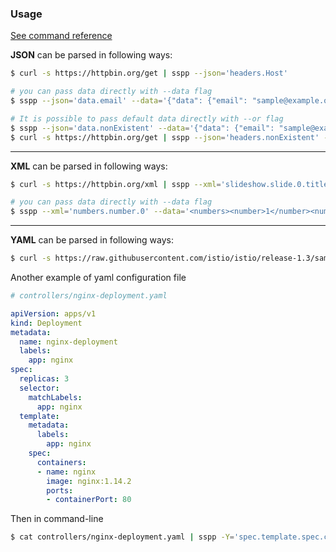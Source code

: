 ### Usage

[See command reference](cmdref.md)

**JSON** can be parsed in following ways:

```bash
$ curl -s https://httpbin.org/get | sspp --json='headers.Host'

# you can pass data directly with --data flag
$ sspp --json='data.email' --data='{"data": {"email": "sample@example.org"}}'

# It is possible to pass default data directly with --or flag
$ sspp --json='data.nonExistent' --data='{"data": {"email": "sample@example.org"}}' --or="nil"
$ curl -s https://httpbin.org/get | sspp --json='headers.nonExistent' --or="nil"
```
---

**XML** can be parsed in following ways:

```bash
$ curl -s https://httpbin.org/xml | sspp --xml='slideshow.slide.0.title'

# you can pass data directly with --data flag
$ sspp --xml='numbers.number.0' --data='<numbers><number>1</number><number>2</number></numbers>'
```
---

**YAML** can be parsed in following ways:

```bash
$ curl -s https://raw.githubusercontent.com/istio/istio/release-1.3/samples/httpbin/httpbin.yaml | sspp --yaml='spec.ports.0.port'
```

Another example of yaml configuration file

```yaml
# controllers/nginx-deployment.yaml

apiVersion: apps/v1
kind: Deployment
metadata:
  name: nginx-deployment
  labels:
    app: nginx
spec:
  replicas: 3
  selector:
    matchLabels:
      app: nginx
  template:
    metadata:
      labels:
        app: nginx
    spec:
      containers:
      - name: nginx
        image: nginx:1.14.2
        ports:
        - containerPort: 80
```
Then in command-line

```bash
$ cat controllers/nginx-deployment.yaml | sspp -Y='spec.template.spec.containers.0.image'
```
